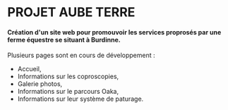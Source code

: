 # PROJET AUBE TERRE

#### Création d'un site web pour promouvoir les services proprosés par une ferme équestre se situant à Burdinne.

Plusieurs pages sont en cours de développement :
* Accueil,
* Informations sur les coproscopies,
* Galerie photos,
* Informations sur le parcours Oaka,
* Informations sur leur système de paturage.